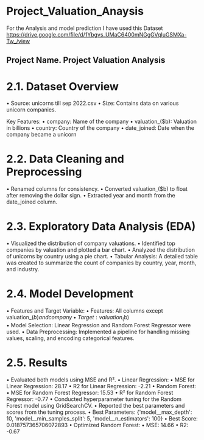 # Project_Valuation_Anaysis
For the Analysis and model prediction I have used this Dataset
https://drive.google.com/file/d/1Ybgvs_UMaC6400mNGgGVqIuGSMXa-Tw_/view

## Project Name. Project Valuation Analysis 

# 2.1. Dataset Overview
•	Source: unicorns till sep 2022.csv
•	Size: Contains data on various unicorn companies.

Key Features:
•	company: Name of the company
•	valuation_($b): Valuation in billions
•	country: Country of the company
•	date_joined: Date when the company became a unicorn

# 2.2. Data Cleaning and Preprocessing
•	Renamed columns for consistency.
•	Converted valuation_($b) to float after removing the dollar sign.
•	Extracted year and month from the date_joined column.

# 2.3. Exploratory Data Analysis (EDA)
•	Visualized the distribution of company valuations.
•	Identified top companies by valuation and plotted a bar chart.
•	Analyzed the distribution of unicorns by country using a pie chart.
•	Tabular Analysis: A detailed table was created to summarize the count of companies by country, year, month, and industry.

# 2.4. Model Development
•	Features and Target Variable:
•	Features: All columns except valuation_($b) and company
•	Target: valuation_($b)	
•	Model Selection: Linear Regression and Random Forest Regressor were used.
•	Data Preprocessing: Implemented a pipeline for handling missing values, scaling, and encoding categorical features.

# 2.5. Results
•	Evaluated both models using MSE and R².
•	Linear Regression:
•	MSE for Linear Regression: 28.17
•	R2 for Linear Regression: -2.21
•	Random Forest:
•	MSE for Random Forest Regressor: 15.53
•	R² for Random Forest Regressor: -0.77
•	Conducted hyperparameter tuning for the Random Forest model using GridSearchCV. 
•	Reported the best parameters and scores from the tuning process.
•	Best Parameters: {'model__max_depth': 10, 'model__min_samples_split': 5, 'model__n_estimators': 100}
•	 Best Score: 0.018757365706072893
•	Optimized Random Forest:
•	MSE: 14.66
•	R2:  -0.67

